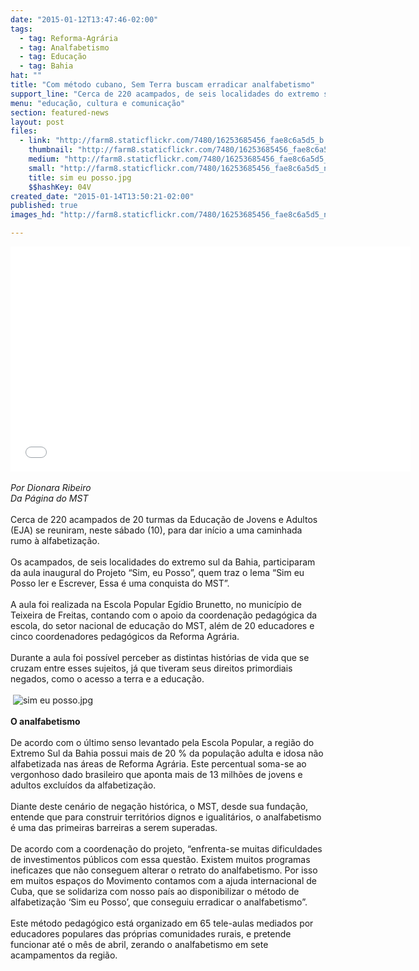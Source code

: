 ```yaml
---
date: "2015-01-12T13:47:46-02:00"
tags:
  - tag: Reforma-Agrária
  - tag: Analfabetismo
  - tag: Educação
  - tag: Bahia
hat: ""
title: "Com método cubano, Sem Terra buscam erradicar analfabetismo"
support_line: "Cerca de 220 acampados, de seis localidades do extremo sul da Bahia, participaram do Projeto “Sim, eu Posso”."
menu: "educação, cultura e comunicação"
section: featured-news
layout: post
files:
  - link: "http://farm8.staticflickr.com/7480/16253685456_fae8c6a5d5_b.jpg"
    thumbnail: "http://farm8.staticflickr.com/7480/16253685456_fae8c6a5d5_t.jpg"
    medium: "http://farm8.staticflickr.com/7480/16253685456_fae8c6a5d5_z.jpg"
    small: "http://farm8.staticflickr.com/7480/16253685456_fae8c6a5d5_n.jpg"
    title: sim eu posso.jpg
    $$hashKey: 04V
created_date: "2015-01-14T13:50:21-02:00"
published: true
images_hd: "http://farm8.staticflickr.com/7480/16253685456_fae8c6a5d5_n.jpg"

---
```

<p><iframe allowfullscreen="" frameborder="0" height="360" src="//www.youtube.com/embed/X8H014lM_mQ" width="640"></iframe><br />
<br />
<em>Por Dionara Ribeiro<br />
Da P&aacute;gina do MST</em><br />
&nbsp;<br />
Cerca de 220 acampados de 20 turmas da Educa&ccedil;&atilde;o de Jovens e Adultos (EJA) se reuniram, neste s&aacute;bado (10), para dar in&iacute;cio a uma caminhada rumo &agrave; alfabetiza&ccedil;&atilde;o.<br />
&nbsp;<br />
Os acampados, de seis localidades do extremo sul da Bahia, participaram da aula inaugural do Projeto &ldquo;Sim, eu Posso&rdquo;, quem traz o lema &ldquo;Sim eu Posso ler e Escrever, Essa &eacute; uma conquista do MST&rdquo;.<br />
&nbsp;<br />
A aula foi realizada na Escola Popular Eg&iacute;dio Brunetto, no munic&iacute;pio de Teixeira de Freitas, contando com o apoio da coordena&ccedil;&atilde;o pedag&oacute;gica da escola, do setor nacional de educa&ccedil;&atilde;o do MST, al&eacute;m de 20 educadores e cinco coordenadores pedag&oacute;gicos da Reforma Agr&aacute;ria.<br />
&nbsp;<br />
Durante a aula foi poss&iacute;vel perceber as distintas hist&oacute;rias de vida que se cruzam entre esses sujeitos, j&aacute; que tiveram seus direitos primordiais negados, como o acesso a terra e a educa&ccedil;&atilde;o.&nbsp;<br />
<br />
&nbsp;<img alt="sim eu posso.jpg" src="http://farm8.staticflickr.com/7480/16253685456_fae8c6a5d5_b.jpg" /><br />
<br />
<strong>O analfabetismo</strong><br />
&nbsp;<br />
De acordo com o &uacute;ltimo senso levantado pela Escola Popular, a regi&atilde;o do Extremo Sul da Bahia possui mais de 20 % da popula&ccedil;&atilde;o adulta e idosa n&atilde;o alfabetizada nas &aacute;reas de Reforma Agr&aacute;ria. Este percentual soma-se ao vergonhoso dado brasileiro que aponta mais de 13 milh&otilde;es de jovens e adultos exclu&iacute;dos da alfabetiza&ccedil;&atilde;o.<br />
&nbsp;<br />
Diante deste cen&aacute;rio de nega&ccedil;&atilde;o hist&oacute;rica, o MST, desde sua funda&ccedil;&atilde;o, entende que para construir territ&oacute;rios dignos e igualit&aacute;rios, o analfabetismo &eacute; uma das primeiras barreiras a serem superadas.&nbsp;<br />
&nbsp;<br />
De acordo com a coordena&ccedil;&atilde;o do projeto, &ldquo;enfrenta-se muitas dificuldades de investimentos p&uacute;blicos com essa quest&atilde;o. Existem muitos programas ineficazes que n&atilde;o conseguem alterar o retrato do analfabetismo. Por isso em muitos espa&ccedil;os do Movimento contamos com a ajuda internacional de Cuba, que se solidariza com nosso pa&iacute;s ao disponibilizar o m&eacute;todo de alfabetiza&ccedil;&atilde;o &lsquo;Sim eu Posso&rsquo;, que conseguiu erradicar o analfabetismo&rdquo;.<br />
&nbsp;<br />
Este m&eacute;todo pedag&oacute;gico est&aacute; organizado em 65 tele-aulas mediados por educadores populares das pr&oacute;prias comunidades rurais, e pretende funcionar at&eacute; o m&ecirc;s de abril, zerando o analfabetismo em sete acampamentos da regi&atilde;o.</p>
